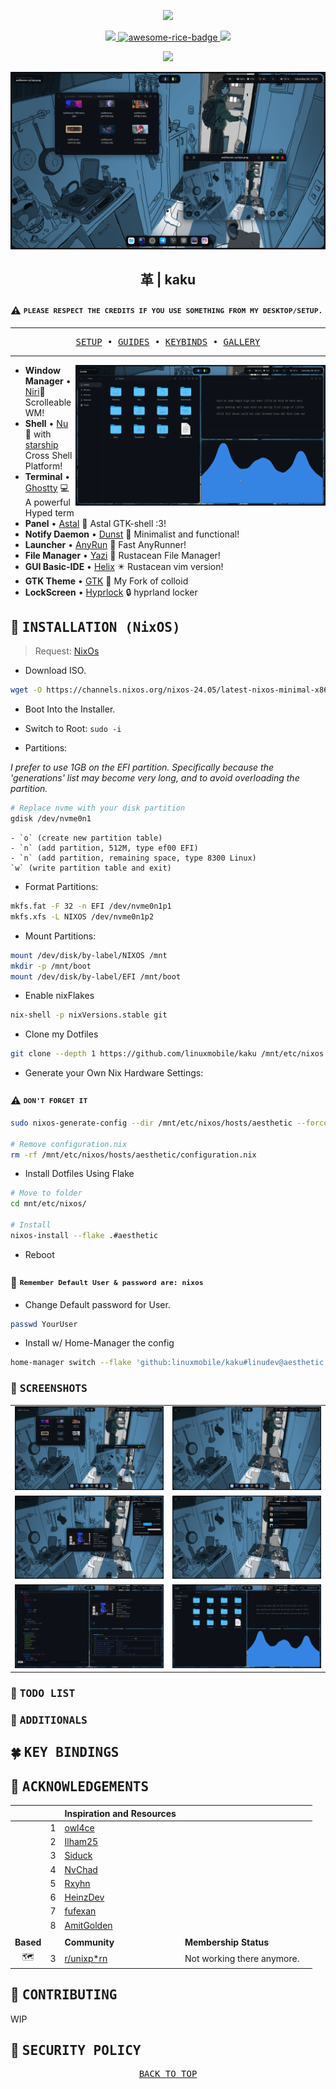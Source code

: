 <p align="center"><img src="https://i.imgur.com/X5zKxvp.png" width=300px></p>

<p align="center">
  <a href="https://hyprland.org/">
    <img src="https://img.shields.io/static/v1?label=NIRI&message=latest&style=flat&logo=hyprland&colorA=24273A&colorB=8AADF4&logoColor=CAD3F5"/>
  </a>
   <a href="https://github.com/zemmsoares/awesome-rices">
    <img src="https://raw.githubusercontent.com/zemmsoares/awesome-rices/main/assets/awesome-rice-badge.svg" alt="awesome-rice-badge">
  </a>
  <a href="https://nixos.wiki/wiki/Flakes">
    <img src="https://img.shields.io/static/v1?label=Nix Flake&message=check&style=flat&logo=nixos&colorA=24273A&colorB=9173ff&logoColor=CAD3F5">
  </a>
</p>

<p align="center">
<a href="https://nixos.org/"><img src="https://img.shields.io/badge/NixOS-unstable-informational.svg?style=flat&logo=nixos&logoColor=CAD3F5&colorA=24273A&colorB=8AADF4"></a>

<p align="center"><img src="/assets/1.png" width=600px></p>

<h2 align="center">革 | kaku</h2>

### ⚠ <sup><sub><samp>PLEASE RESPECT THE CREDITS IF YOU USE SOMETHING FROM MY DESKTOP/SETUP.</samp></sub></sup>

---

<pre align="center">
<a href="#seedling--setup">SETUP</a> • <a href="#herb--guides">GUIDES</a> • <a href="#four_leaf_clover--key-bindings">KEYBINDS</a> • <a href="https://linu.dev/kaku">GALLERY</a>
</pre>

---

<a href="#octocat--hi-there-thanks-for-dropping-by">
  <picture>
    <img alt="" align="right" width="400px" src="/assets/6.png"/>
  </picture>
</a>

- **Window Manager** • [Niri](https://github.com/YaLTeR/niri/)🎨 Scrolleable WM!
- **Shell** • [Nu](https://www.nushell.sh/) 🐚 with
  [starship](https://github.com/starship/starship) Cross Shell Platform!
- **Terminal** • [Ghostty](https://ghostty.org/) 💻 A powerful Hyped term
- **Panel** • [Astal](https://aylur.github.io/astal/) 🍧 Astal GTK-shell :3!
- **Notify Daemon** • [Dunst](https://github.com/dunst-project/dunst) 🍃
  Minimalist and functional!
- **Launcher** • [AnyRun](https://github.com/Kirottu/anyrun) 🚀 Fast AnyRunner!
- **File Manager** • [Yazi](https://github.com/sxyazi/yazi) 🔖 Rustacean File
  Manager!
- **GUI Basic-IDE** • [Helix](https://docs.helix-editor.com/) ✴️ Rustacean vim
  version!
- **GTK Theme** • [GTK](https://github.com/linuxmobile/Colloid-gtk-theme) 🐾 My
  Fork of colloid
- **LockScreen** •
  [Hyprlock](https://wiki.hyprland.org/Hypr-Ecosystem/hyprlock/) 🔒 hyprland
  locker

## 🌼 <samp>INSTALLATION (NixOS)</samp>

> Request:
> [NixOs](https://channels.nixos.org/nixos-24.05/latest-nixos-minimal-x86_64-linux.iso)

- Download ISO.

```bash
wget -O https://channels.nixos.org/nixos-24.05/latest-nixos-minimal-x86_64-linux.iso
```

- Boot Into the Installer.

- Switch to Root: `sudo -i`

- Partitions:

_I prefer to use 1GB on the EFI partition. Specifically because the
'generations' list may become very long, and to avoid overloading the
partition._

```bash
# Replace nvme with your disk partition
gdisk /dev/nvme0n1
```

    - `o` (create new partition table)
    - `n` (add partition, 512M, type ef00 EFI)
    - `n` (add partition, remaining space, type 8300 Linux)
    `w` (write partition table and exit)

- Format Partitions:

```bash
mkfs.fat -F 32 -n EFI /dev/nvme0n1p1
mkfs.xfs -L NIXOS /dev/nvme0n1p2
```

- Mount Partitions:

```bash
mount /dev/disk/by-label/NIXOS /mnt
mkdir -p /mnt/boot
mount /dev/disk/by-label/EFI /mnt/boot
```

- Enable nixFlakes

```bash
nix-shell -p nixVersions.stable git
```

- Clone my Dotfiles

```bash
git clone --depth 1 https://github.com/linuxmobile/kaku /mnt/etc/nixos
```

- Generate your Own Nix Hardware Settings:

### ⚠ <sup><sub><samp>DON'T FORGET IT</samp></sub></sup>

```bash
sudo nixos-generate-config --dir /mnt/etc/nixos/hosts/aesthetic --force

# Remove configuration.nix
rm -rf /mnt/etc/nixos/hosts/aesthetic/configuration.nix
```

- Install Dotfiles Using Flake

```bash
# Move to folder
cd mnt/etc/nixos/

# Install
nixos-install --flake .#aesthetic
```

- Reboot

### 🐙 <sup><sub><samp>Remember <strong>Default</strong> User & password are: nixos</samp></sub></sup>

- Change Default password for User.

```bash
passwd YourUser
```

- Install w/ Home-Manager the config

```bash
home-manager switch --flake 'github:linuxmobile/kaku#linudev@aesthetic'
```

### 🌸 <samp>SCREENSHOTS</samp>

|                           |                           |
| :-----------------------: | :-----------------------: |
| <img src="/assets/1.png"> | <img src="/assets/2.png"> |
| <img src="/assets/3.png"> | <img src="/assets/4.png"> |
| <img src="/assets/5.png"> | <img src="/assets/6.png"> |

### 🌻 <samp>TODO LIST</samp>

### 🎋 <samp>ADDITIONALS</samp>

## 🍀 <samp>KEY BINDINGS</samp>

## 💐 <samp>ACKNOWLEDGEMENTS</samp>

|           |     | Inspiration and Resources                   |                            |     |
| :-------: | :-: | :------------------------------------------ | :------------------------- | :-: |
|           |  1  | [owl4ce](https://github.com/owl4ce)         |                            |     |
|           |  2  | [Ilham25](https://github.com/ilham25)       |                            |     |
|           |  3  | [Siduck](https://github.com/siduck)         |                            |     |
|           |  4  | [NvChad](https://github.com/NvChad)         |                            |     |
|           |  5  | [Rxyhn](https://github.com/rxyhn)           |                            |     |
|           |  6  | [HeinzDev](https://github.com/HeinzDev)     |                            |     |
|           |  7  | [fufexan](https://github.com/fufexan)       |                            |     |
|           |  8  | [AmitGolden](https://github.com/AmitGolden) |                            |     |
|           |     |                                             |                            |     |
| **Based** |     | **Community**                               | **Membership Status**      |     |
|     🗺     |  3  | [r/unixp*rn](https://reddit.com/r/unixporn) | Not working there anymore. |     |

## 🌳 <samp>CONTRIBUTING</samp>

WIP

## 🎃 <samp>SECURITY POLICY</samp>

<pre align="center">
<a href="#readme">BACK TO TOP</a>
</pre>
